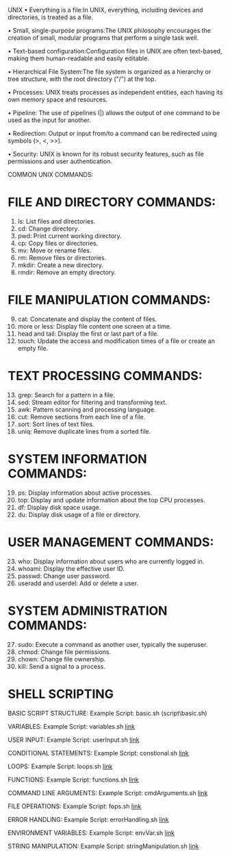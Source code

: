 UNIX
• Everything is a file:In UNIX, everything, including devices and directories, is treated as a file.

• Small, single-purpose programs:The UNIX philosophy encourages the creation of small, modular programs that perform a single task well.

• Text-based configuration:Configuration files in UNIX are often text-based, making them human-readable and easily editable.

• Hierarchical File System:The file system is organized as a hierarchy or tree structure, with the root directory ("/") at the top.

• Processes: UNIX treats processes as independent entities, each having its own memory space and resources.

• Pipeline: The use of pipelines (|) allows the output of one command to be used as the input for another.

• Redirection: Output or input from/to a command can be redirected using symbols (>, <, >>).

• Security: UNIX is known for its robust security features, such as file permissions and user authentication.

COMMON UNIX COMMANDS:

# FILE AND DIRECTORY COMMANDS:

1. ls: List files and directories.
2. cd: Change directory.
3. pwd: Print current working directory.
4. cp: Copy files or directories.
5. mv: Move or rename files.
6. rm: Remove files or directories.
7. mkdir: Create a new directory.
8. rmdir: Remove an empty directory.

# FILE MANIPULATION COMMANDS:

9. cat: Concatenate and display the content of files.
10. more or less: Display file content one screen at a time.
11. head and tail: Display the first or last part of a file.
12. touch: Update the access and modification times of a file or create an empty file.

# TEXT PROCESSING COMMANDS:

13. grep: Search for a pattern in a file.
14. sed: Stream editor for filtering and transforming text.
15. awk: Pattern scanning and processing language.
16. cut: Remove sections from each line of a file.
17. sort: Sort lines of text files.
18. uniq: Remove duplicate lines from a sorted file.

# SYSTEM INFORMATION COMMANDS:

19. ps: Display information about active processes.
20. top: Display and update information about the top CPU processes.
21. df: Display disk space usage.
22. du: Display disk usage of a file or directory.

# USER MANAGEMENT COMMANDS:

23. who: Display information about users who are currently logged in.
24. whoami: Display the effective user ID.
25. passwd: Change user password.
26. useradd and userdel: Add or delete a user.

# SYSTEM ADMINISTRATION COMMANDS:

27. sudo: Execute a command as another user, typically the superuser.
28. chmod: Change file permissions.
29. chown: Change file ownership.
30. kill: Send a signal to a process.

# SHELL SCRIPTING

BASIC SCRIPT STRUCTURE:
Example Script: basic.sh (script\basic.sh)

VARIABLES:
Example Script: variables.sh [link](script\variables.sh)

USER INPUT:
Example Script: userInput.sh [link](script\userInput.sh)

CONDITIONAL STATEMENTS:
Example Script: constional.sh [link](script\conditional.sh)

LOOPS:
Example Script: loops.sh [link](script\loops.sh)

FUNCTIONS:
Example Script: functions.sh [link](script\functions.sh)

COMMAND LINE ARGUMENTS:
Example Script: cmdArguments.sh [link](script\cmdArguments.sh)

FILE OPERATIONS:
Example Script: fops.sh [link](script\fops.sh)

ERROR HANDLING:
Example Script: errorHandling.sh [link](script\errorHandling.sh)

ENVIRONMENT VARIABLES:
Example Script: envVar.sh [link](script\envVar.sh)

STRING MANIPULATION:
Example Script: stringManipulation.sh [link](script\string.sh)
